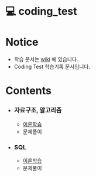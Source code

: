 # 💻 coding_test
# Notice
* 학습 문서는 [wiki](https://github.com/js0221/test/wiki) 에 있습니다.
* Coding Test 학습기록 문서입니다.

# Contents
* ### 자료구조, 알고리즘
  * [이론학습](https://github.com/js0221/test/wiki/DS&A_00_이론)
  * 문제풀이

* ### SQL
  * [이론학습](https://github.com/js0221/test/wiki/SQL_00_이론)
  * 문제풀이
    
